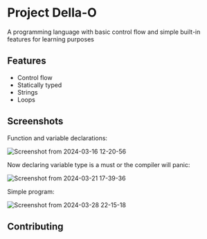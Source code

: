 # Project Della-O

A programming language with basic control flow and simple built-in features for learning purposes

## Features
- Control flow
- Statically typed
- Strings
- Loops

## Screenshots

Function and variable declarations:

![Screenshot from 2024-03-16 12-20-56](https://github.com/Asaadziad/Alang/assets/108868994/d60a7fe8-5ae0-47fb-bdda-19cae8e63804)

Now declaring variable type is a must or the compiler will panic:

![Screenshot from 2024-03-21 17-39-36](https://github.com/Asaadziad/Alang/assets/108868994/db73b94a-b88c-4f17-8081-fb39ca511250)

Simple program:

![Screenshot from 2024-03-28 22-15-18](https://github.com/Asaadziad/Della-O/assets/108868994/8c47600c-e1ac-43a5-a3f8-ab04bf0e908a)

## Contributing
